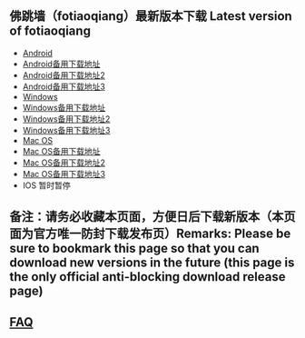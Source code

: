 
## 佛跳墙（fotiaoqiang）最新版本下载 Latest version of fotiaoqiang
- <a href="https://getfotiaoqiang.cf/downloads/2.7.0/fotiaoqiang-v2.7.0-1.apk"> Android </a>
- <a href="https://s3.amazonaws.com/fotiaoqiang/fotiaoqiang-v2.7.0-1.apk"> Android备用下载地址 </a>
- <a href="https://gitlab.com/fotiaoqiang/download/-/blob/master/fotiaoqiang-v2.7.0-1.apk"> Android备用下载地址2 </a>
- <a href="https://github.com/getfotiaoqiang/download/releases/download/V2.7.0/fotiaoqiang-v2.7.0-1.apk"> Android备用下载地址3 </a>
- <a href="https://getfotiaoqiang.cf/downloads/2.7.3/fotiaoqiang-2.7.3-1-Setup.exe"> Windows </a>
- <a href="https://s3.amazonaws.com/fotiaoqiang/fotiaoqiang-2.7.3-1-Setup.exe"> Windows备用下载地址 </a>
- <a href="https://gitlab.com/fotiaoqiang/download/-/blob/master/fotiaoqiang-2.7.3-1-Setup.exe"> Windows备用下载地址2 </a>
- <a href="https://github.com/getfotiaoqiang/download/releases/download/V2.7.3/fotiaoqiang-2.7.3-1-Setup.exe"> Windows备用下载地址3 </a>
- <a href="https://getfotiaoqiang.cf/downloads/2.7.0/v270-1_fotiaoqiang_darwin_universal_install.pkg"> Mac OS </a>
- <a href="https://s3.amazonaws.com/fotiaoqiang/v270-1_fotiaoqiang_darwin_universal_install.pkg"> Mac OS备用下载地址 </a>
- <a href="https://gitlab.com/fotiaoqiang/download/-/blob/master/v270-1_fotiaoqiang_darwin_universal_install.pkg"> Mac OS备用下载地址2 </a>
- <a href="https://github.com/getfotiaoqiang/download/releases/download/V2.7.0/v270-1_fotiaoqiang_darwin_universal_install.pkg"> Mac OS备用下载地址3 </a>
- IOS 暂时暂停 

## 备注：请务必收藏本页面，方便日后下载新版本（本页面为官方唯一防封下载发布页）Remarks: Please be sure to bookmark this page so that you can download new versions in the future (this page is the only official anti-blocking download release page)

## <a href="https://github.com/getfotiaoqiang/fotiaoqiang/wiki/FAQ">FAQ</a>
